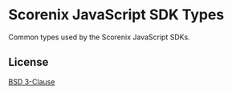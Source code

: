 # Scorenix JavaScript SDK Types

Common types used by the Scorenix JavaScript SDKs.


## License

[BSD 3-Clause](./LICENSE)

[npm]: https://img.shields.io/npm/v/scorenix-js.svg
[npm-url]: https://www.npmjs.com/package/scorenix-js
[node]: https://img.shields.io/node/v/scorenix-js.svg
[node-url]: https://nodejs.org
[size]: https://packagephobia.now.sh/badge?p=scorenix-js
[size-url]: https://packagephobia.com/result?p=scorenix-js